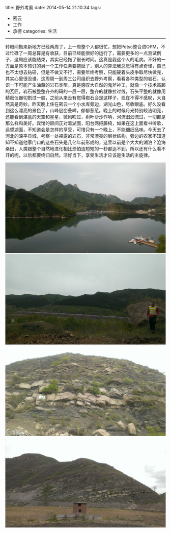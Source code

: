 title: 野外考察
date: 2014-05-14 21:10:34
tags: 
 - 密云
 - 工作
 - 承德
categories: 生活
---
转眼间搬来新地方已经两周了，上一周整个人都很忙，想把Petsc整合进OPM，不过忙碌了一周总算是有收获，目前已经能很好的运行了，需要更多的一点测试例子，这周应该能结束，其实已经拖了很长时间。这真是我这个人的毛病。不好的一方面是原本预订的另一个工作任务要拖延了，别人的算法我总觉得有点奇怪，自己也不太想去钻研，但是不做又不行，需要年终考察，只能硬着头皮争取尽快做完，其实心里很没谱。这周周一到周三公司组织去野外考察，看看各种类型的岩石，认识一下可能产生油藏的岩石类型。真是感叹大自然的鬼斧神工，就像一个技术高超的瓦匠，岩石被整整齐齐的码的一层一层，整齐的就像拉过线，石头平整的就像用精密仪器切割过一般，之前从来没有觉得岩石会是这样子，现在不得不感叹，大自然真是奇妙。昨天晚上住在密云一个小水库旁边，湖光山色，尽收眼底。好久没看到这么漂亮的景色了，山峰层峦叠嶂，郁郁葱葱。晚上的时候月光特别皎洁明亮，还能看到湛蓝的天空和星星，微风吹过，树叶沙沙作响，河流汩汩流过，一切都是那么祥和美好。宾馆的房间正对着湖面，阳台两把藤椅，如果在这上面看书听歌，远望湖面，不知道会是怎样的享受，可惜只有一个晚上，不能细细品味。今天去了河北的滦平县城，考察一处裸露的岩石，非常漂亮的层状结构，旁边的农家不知道知不知道他家门口的这些石头是几亿年前形成的，这里以前是个大大的湖泊？沧海桑田，人类跟整个自然地进化相比恐怕连短短的一秒都达不到，所以还有什么看不开的呢，以后都要终归自然。活好当下，享受生活才应该是生活的主旋律。

![](/picture/514-1.jpg)
![](/picture/514-2.jpg)
![](/picture/514-3.jpg)
![](/picture/514-4.jpg)
